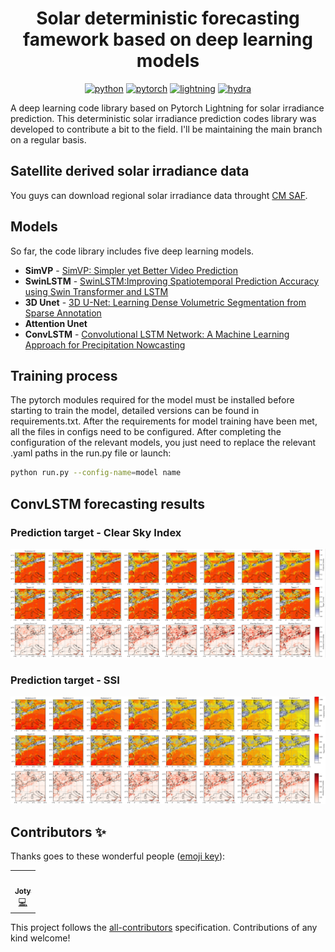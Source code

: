 
<div align="center">

# **Solar deterministic forecasting famework based on deep learning models**
[![python](https://img.shields.io/badge/-Python_3.8_%7C_3.9_%7C_3.10-blue?logo=python&logoColor=white)](https://github.com/pre-commit/pre-commit)
[![pytorch](https://img.shields.io/badge/PyTorch_1.3+-ee4c2c?logo=pytorch&logoColor=white)](https://pytorch.org/get-started/locally/)
[![lightning](https://img.shields.io/badge/-Lightning_2.0+-792ee5?logo=pytorchlightning&logoColor=white)](https://pytorchlightning.ai/)
[![hydra](https://img.shields.io/badge/Config-Hydra_1.2-89b8cd)](https://hydra.cc/) 
</div>

A deep learning code library based on Pytorch Lightning for solar irradiance prediction.
This deterministic solar irradiance prediction codes library was developed to contribute a bit to the field. I'll be maintaining the main branch on a regular basis.
## Satellite derived solar irradiance data
You guys can download regional solar irradiance data throught [CM SAF](https://wui.cmsaf.eu/safira/action/viewProduktSearch).

## Models
So far, the code library includes five deep learning models.
-  **SimVP** - [SimVP: Simpler yet Better Video Prediction](https://arxiv.org/abs/2206.05099)
-  **SwinLSTM** - [SwinLSTM:Improving Spatiotemporal Prediction Accuracy using Swin Transformer and LSTM](https://arxiv.org/abs/2308.09891)
-  **3D Unet** - [3D U-Net: Learning Dense Volumetric Segmentation from Sparse Annotation](https://arxiv.org/abs/1606.06650)
-  **Attention Unet**
-  **ConvLSTM** - [Convolutional LSTM Network: A Machine Learning Approach for Precipitation Nowcasting](https://arxiv.org/abs/1506.04214)

## Training process
The pytorch modules required for the model must be installed before starting to train the model, detailed versions can be found in requirements.txt. After the requirements for model training have been met, all the files in configs need to be configured.
After completing the configuration of the relevant models, you just need to replace the relevant .yaml paths in the run.py file or launch:
```bash
python run.py --config-name=model name
```
## ConvLSTM forecasting results 
### Prediction target - Clear Sky Index
<div align="center">
<img src="fig/convlstm.jpg" width="800">
</div>

### Prediction target - SSI
<div align="center">
<img src="fig/SSI.jpg" width="800">
</div>

## Contributors ✨

Thanks goes to these wonderful people ([emoji key](https://allcontributors.org/docs/en/emoji-key)):

<!-- ALL-CONTRIBUTORS-LIST:START - Do not remove or modify this section -->
<!-- prettier-ignore-start -->
<!-- markdownlint-disable -->
<table>
  <tbody>
    <tr>
      <td align="center"><a href="https://jotyjt.github.io/"><img src="https://avatars.githubusercontent.com/u/158015348?v=4?s=100" width="100px;" alt=""/><br /><sub><b>Joty</b></sub></a><br /><a href="JOTYtao" title="Code">💻</a></td>
    </tr>
  </tbody>
</table>

<!-- markdownlint-restore -->
<!-- prettier-ignore-end -->

<!-- ALL-CONTRIBUTORS-LIST:END -->

This project follows the [all-contributors](https://github.com/all-contributors/all-contributors) specification. Contributions of any kind welcome!

